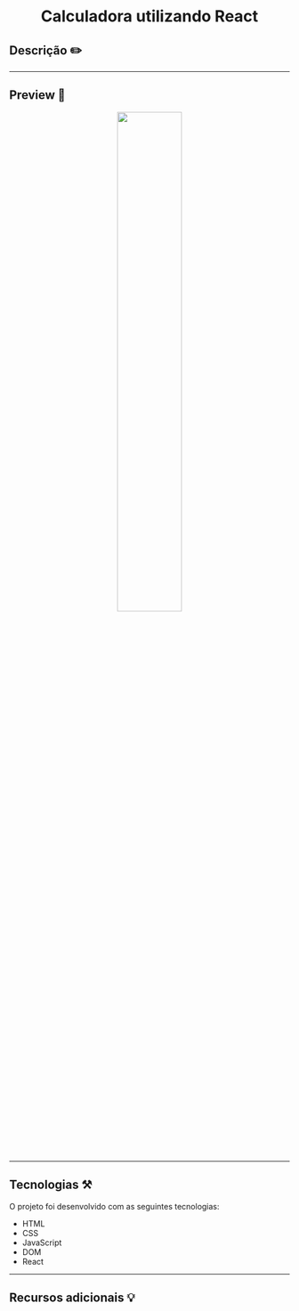 <h1 align="center"> Calculadora utilizando React </h1>

## Descrição ✏️

<p align="justify">

</p>

<hr>

## Preview 🔎

<p align="center">
  <img src="" width=48%>
<p>

<hr>

## Tecnologias ⚒️

O projeto foi desenvolvido com as seguintes tecnologias:

- HTML
- CSS
- JavaScript
- DOM
- React

<hr>

## Recursos adicionais 💡

<p align="justify">

</p>